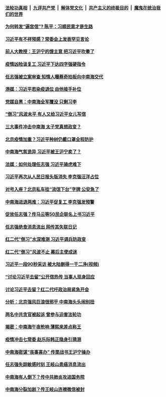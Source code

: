 ####  [法轮功真相](../../../../basic/blob/master/README.md?t=04111830) &nbsp;|&nbsp; [九评共产党](../../../../9ping.md/blob/master/README.md?t=04111830) &nbsp;|&nbsp; [解体党文化](../../../../jtdwh.md/blob/master/README.md?t=04111830)  &nbsp;|&nbsp; [共产主义的终极目的](../../../../gczydzjmd.md/blob/master/README.md?t=04111830) &nbsp;|&nbsp; [魔鬼在统治我们的世界](../../../../mgztzwmdsj.md/blob/master/README.md?t=04111830) 

#### [为何转发“逼宫信”? 陈平：习顺民意才是生路](../pages/prog1138/a102820695.md?t=04111830) 

#### [习近平有不祥预感？常委会上发表罕见言论](../pages/prog1138/a102820004.md?t=04111830) 

#### [前人大教授：王沪宁的馊主意 把习近平吹晕了](../pages/prog1138/a102820082.md?t=04111830) 

#### [疫情凶险谈复工 习近平下达四字强硬指令](../pages/prog1138/a102819167.md?t=04111830) 

#### [任志强被立案审查 知情人曝蔡奇拍板向中南海交代](../pages/prog1138/a102818252.md?t=04111830) 

#### [港媒：习近平若染疫退位 由他接手补位](../pages/prog1138/a102817660.md?t=04111830) 

#### [党媒自黑：中南海全军覆没 只剩习李](../pages/prog1138/a102816891.md?t=04111830) 

#### [“倒习”风波未平 有人又给习近平女儿写信](../pages/prog1138/a102816223.md?t=04111830) 

#### [三大事件冲击中南海 太子党真想政变？](../pages/prog1138/a102816175.md?t=04111830) 

#### [北京疫情加重？习近平种树仍戴口罩全程防护](../pages/prog1138/a102815546.md?t=04111830) 

#### [中南海气氛诡异 习近平被王沪宁卖了？](../pages/prog1138/a102813991.md?t=04111830) 

#### [法媒：如何处理任志强 习近平骑虎难下](../pages/prog1138/a102813297.md?t=04111830) 

#### [习近平再次从人民日报头版消失 李克强汪洋占位](../pages/prog1138/a102813010.md?t=04111830) 

#### [对号入座？北京私车挂“流氓下台”字牌 公安急了](../pages/prog1138/a102812554.md?t=04111830) 

#### [中南海进退两难：习近平促复工 李克强发预警](../pages/prog1138/a102812306.md?t=04111830) 

#### [促放任志强？传马云等50民企联名上书习近平](../pages/prog1138/a102809652.md?t=04111830) 

#### [任志强绝食消息流出 网传其失联日记](../pages/prog1138/a102809467.md?t=04111830) 

#### [红二代“倒习”水深难测 习近平调兵防政变](../pages/prog1138/a102807907.md?t=04111830) 

#### [红二代“倒习”风波不止 幕后主使成迷](../pages/prog1138/a102806878.md?t=04111830) 

#### [习近平一段90秒采访 被大陆删得一干二净(视频)](../pages/prog1138/a102806160.md?t=04111830) 

#### [“讨论习近平去留”公开信热传 当事人现身回应](../pages/prog1138/a102806065.md?t=04111830) 

#### [讨论习近平去留？红二代吁政治局紧急开会](../pages/prog1138/a102805636.md?t=04111830) 

#### [分析：北京强风巨浪很邪乎 中南海头头闹别扭](../pages/prog1138/a102805501.md?t=04111830) 

#### [两名中共贪官被起诉 曾参与迫害法轮功](../pages/prog1138/a102803675.md?t=04111830) 

#### [揭密：中南海午夜枪响 薄熙来差点称王](../pages/prog1138/a102803393.md?t=04111830) 

#### [疫情冲击七常委 赵乐际韩正隐身引猜测](../pages/prog1138/a102803326.md?t=04111830) 

#### [中南海密谋“丧事喜办” 传栗战书王沪宁操办](../pages/prog1138/a102803204.md?t=04111830) 

#### [任志强失踪敏感时刻 王岐山患癌消息流出](../pages/prog1138/a102802159.md?t=04111830) 

#### [中南海有人倒下？传中共肺炎攻进国务院](../pages/prog1138/a102801998.md?t=04111830) 

#### [中南海分裂加剧？传王岐山连襟微信被封](../pages/prog1138/a102800515.md?t=04111830) 

